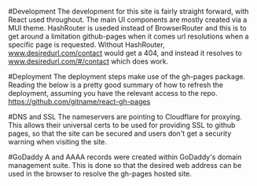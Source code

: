 #Development 
The development for this site is fairly straight forward, with React used throughout.  The main UI components are mostly created via a MUI theme.  HashRouter is useded instead of BrowserRouter and this is to get around a limitation github-pages when it comes url resolutions when a specific page is requested.  Without HashRouter, www.desiredurl.com/contact would get a 404, and instead it resolves to www.desiredurl.com/#/contact which does work.

#Deployment
The deployment steps make use of the gh-pages package.  Reading the below is a pretty good summary of how to refresh the deployment, assuming you have the relevant access to the repo.
https://github.com/gitname/react-gh-pages

#DNS and SSL
The nameservers are pointing to Cloudflare for proxying.  This allows their universal certs to be used for providing SSL to github pages, so that the site can be secured and users don't get a security warning when visiting the site.

#GoDaddy
A and AAAA records were created within GoDaddy's domain management suite.  This is done so that the desired web address can be used in the browser to resolve the gh-pages hosted site.